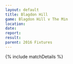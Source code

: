 ```yaml
---
layout: default
title: Blagdon Hill
game: Blagdon Hill v The Min
location: 
date: 
report: 
result: 
parent: 2016 Fixtures
---
```


{% include matchDetails %}
